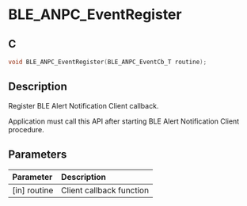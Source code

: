 # BLE_ANPC_EventRegister

## C

```c
void BLE_ANPC_EventRegister(BLE_ANPC_EventCb_T routine);
```

## Description

Register BLE Alert Notification Client callback.

Application must call this API after starting BLE Alert Notification Client procedure.

## Parameters

|Parameter|Description|
|:---|:---|
|\[in\] routine|Client callback function|

